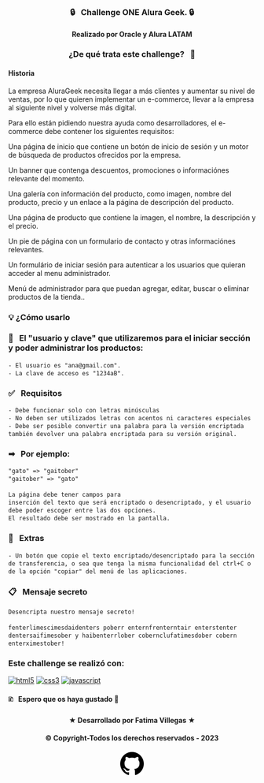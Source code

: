### <div align="center"> &#128274; &nbsp; Challenge ONE Alura Geek. &#128274;</p>

#### <p align="center"> Realizado por Oracle y Alura LATAM </p>

### <div align="center">¿De qué trata este challenge? &nbsp; &#129300; </div>

#### <p>Historia

La empresa AluraGeek necesita llegar a más clientes y aumentar su nivel de ventas, por lo que quieren implementar un e-commerce, llevar a la empresa al siguiente nivel y volverse más digital.

Para ello están pidiendo nuestra ayuda como desarrolladores, el e-commerce debe contener los siguientes requisitos:

Una página de inicio que contiene un botón de inicio de sesión y un motor de búsqueda de productos ofrecidos por la empresa.

Un banner que contenga descuentos, promociones o informaciónes relevante del momento.

Una galería con información del producto, como imagen, nombre del producto, precio y un enlace a la página de descripción del producto.

Una página de producto que contiene la imagen, el nombre, la descripción y el precio.

Un pie de página con un formulario de contacto y otras informaciónes relevantes.

Un formulário de iniciar sesión para autenticar a los usuarios que quieran acceder al menu administrador.

Menú de administrador para que puedan agregar, editar, buscar o eliminar productos de la tienda..</p>

### <p> &#128161; ¿Cómo usarlo</p>

### <p> &#128273; &nbsp; El "usuario y clave" que utilizaremos para el iniciar sección y poder administrar los productos: </p>

```
- El usuario es "ana@gmail.com".
- La clave de acceso es "1234aB".
```
### <p> &#9989; &nbsp; Requisitos </p>
```
- Debe funcionar solo con letras minúsculas
- No deben ser utilizados letras con acentos ni caracteres especiales
- Debe ser posible convertir una palabra para la versión encriptada también devolver una palabra encriptada para su versión original.
```
### <p> &#10145; &nbsp; Por ejemplo: </p>
```
"gato" => "gaitober"
"gaitober" => "gato"

La página debe tener campos para
inserción del texto que será encriptado o desencriptado, y el usuario debe poder escoger entre las dos opciones.
El resultado debe ser mostrado en la pantalla.
```
### <p> &#128204; &nbsp; Extras </p>
```
- Un botón que copie el texto encriptado/desencriptado para la sección de transferencia, o sea que tenga la misma funcionalidad del ctrl+C o de la opción "copiar" del menú de las aplicaciones.
```
### <p> &#128203; &nbsp; Mensaje secreto </p>
```
Desencripta nuestro mensaje secreto!

fenterlimescimesdaidenters poberr enternfrenterntair enterstenter dentersaifimesober y haibenterrlober cobernclufatimesdober cobern enterximestober!

```
### Este challenge se realizó con:
<a href="https://www.w3.org/html/" target="_blank"><img src="https://www.svgrepo.com/show/373669/html.svg" alt="html5" width="40" height="40"/></a>
<a href="https://www.w3schools.com/css/" target="_blank"><img src="https://www.svgrepo.com/show/373535/css.svg" alt="css3" width="40" height="40"/></a>
<a href="https://developer.mozilla.org/en-US/docs/Web/JavaScript" target="_blank"><img src="https://www.svgrepo.com/show/349419/javascript.svg" alt="javascript" width="40" height="40"/></a>


#### <p> 	&#128456; &nbsp; Espero que os haya gustado &#129321; </p>

#### <p align="center">&starf; Desarrollado por Fatima Villegas &starf; </p>
#### <p align="center"> &copy; Copyright-Todos los derechos reservados - 2023</p>
#### <p align="center"><img src="carpeta_imagenes//github.svg"></p>
